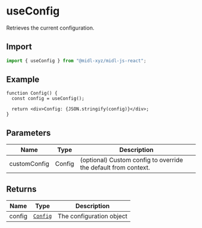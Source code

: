 # useConfig

Retrieves the current configuration.

## Import

```ts
import { useConfig } from "@midl-xyz/midl-js-react";
```

## Example

```tsx
function Config() {
  const config = useConfig();

  return <div>Config: {JSON.stringify(config)}</div>;
}
```

## Parameters

| Name         | Type   | Description                                                    |
| ------------ | ------ | -------------------------------------------------------------- |
| customConfig | Config | (optional) Custom config to override the default from context. |

## Returns

| Name   | Type                               | Description              |
| ------ | ---------------------------------- | ------------------------ |
| config | [`Config`](../reference.md#config) | The configuration object |
